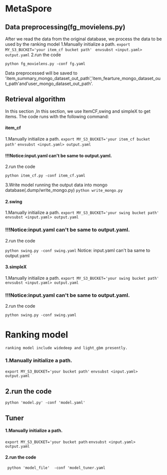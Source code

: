 # MetaSpore

## Data preprocessing(fg_movielens.py)
After we read the data from the original database, we process the data to be used by the ranking model
1.Manually initialize a path.
 ` export MY_S3_BUCKET='your item_cf bucket path'  ` 
 ` envsubst <input.yaml> output.yaml ` 
2.run the code

 ` python fg_movielens.py -conf fg.yaml ` 


Data preprocessed will be saved to 'item_summary_mongo_dataset_out_path','item_fearture_mongo_dataset_out_path'and'user_mongo_dataset_out_path'.
 
 
## Retrieval algorithm 

In this section ,In this section, we use ItemCF,swing and simpleX to get items. The code runs with the following command:



#### item_cf
1.Manually initialize a path.
 ` export MY_S3_BUCKET='your item_cf bucket path' ` 
 ` envsubst <input.yaml> output.yaml ` 

#### !!!Notice:input.yaml can't be same to output.yaml.

2.run the code

 ` python item_cf.py -conf item_cf.yaml ` 

3.Write model running the output data into mongo database(.dump/write_mongo.py)
 ` python write_mongo.py ` 

#### 2.swing

1.Manually initialize a path.
 ` export MY_S3_BUCKET='your swing bucket path' ` 
 ` envsubst <input.yaml> output.yaml ` 
### !!!Notice:input.yaml can't be same to output.yaml.

2.run the code

 ` python swing.py -conf swing.yaml ` 
Notice: input.yaml can't ba same to output.yaml `

#### 3.simpleX  
1.Manually initialize a path.
 ` export MY_S3_BUCKET='your swing bucket path' ` 
 ` envsubst <input.yaml> output.yaml ` 

### !!!Notice:input.yaml can't be same to output.yaml.
2.run the code

 ` python swing.py -conf swing.yaml ` 

# Ranking model

 ` ranking model include widedeep and light_gbm presently. ` 
### 1.Manually initialize a path.

 ` export MY_S3_BUCKET='your bucket path' ` 
 ` envsubst <input.yaml> output.yaml ` 

## 2.run the code
 ` python 'model.py' -conf 'model.yaml' ` 

## Tuner
#### 1.Manually initialize a path.
 ` export MY_S3_BUCKET='your bucket path ` 
 ` envsubst <input.yaml> output.yaml ` 

#### 2.run the code

` python 'model_file'  -conf 'model_tuner.yaml` 